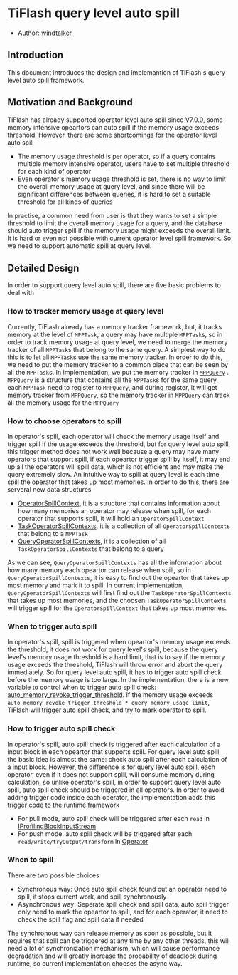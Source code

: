 # TiFlash query level auto spill

- Author: [windtalker](https://github.com/windtalker)

## Introduction

This document introduces the design and implemantion of TiFlash's query level auto spill framework.

## Motivation and Background

TiFlash has already supported operator level auto spill since V7.0.0, some memory intensive opeartors can auto spill if the memory usage exceeds threshold. However, there are some shortcomings for the operator level auto spill

* The memory usage threshold is per operator, so if a query contains multiple memory intensive operator, users have to set multiple threshold for each kind of operator
* Even operator's memory usage threshold is set, there is no way to limit the overall memory usage at query level, and since there will be significant differences between queries, it is hard to set a suitable threshold for all kinds of queries

In practise, a common need from user is that they wants to set a simple threshold to limit the overall memory usage for a query, and the database should auto trigger spill if the memory usage might exceeds the overall limit. It is hard or even not possible with current operator level spill framework. So we need to support automatic spill at query level.

## Detailed Design

In order to support query level auto spill, there are five basic problems to deal with

### How to tracker memory usage at query level

Currently, TiFlash already has a memory tracker framework, but, it tracks memory at the level of `MPPTask`, a query may have multiple `MPPTask`s, so in order to track memory usage at query level, we need to merge the memory tracker of all `MPPTask`s that belong to the same query.
A simplest way to do this is to let all `MPPTask`s use the same memory tracker. In order to do this, we need to put the memory tracker to a common place that can be seen by all the `MPPTask`s. In implementation,  we put the memory tracker in [`MPPQuery`](https://github.com/pingcap/tiflash/blob/ce24115c147293df10a9d9f1c745eb0e81f0f7b5/dbms/src/Flash/Mpp/MPPTaskManager.h#L75) . `MPPQuery` is a structure that contains all the `MPPTask`s for the same query, each `MPPTask` need to register to `MPPQuery`, and during register, it will get memory tracker from `MPPQuery`, so the memory tracker in `MPPQuery` can track all the memory usage for the `MPPQuery`

### How to choose operators to spill

In operator's spill, each operator will check the memory usage itself and trigger spill if the usage exceeds the threshold, but for query level auto spill, this trigger method does not work well because a query may have many operators that support spill, if each opeartor trigger spill by itself, it may end up all the operators will spill data, which is not efficient and may make the query extremely slow. An intuitive way to spill at query level is each time spill the operator that takes up most memories. In order to do this, there are serveral new data structures

* [OperatorSpillContext](https://github.com/pingcap/tiflash/blob/ce24115c147293df10a9d9f1c745eb0e81f0f7b5/dbms/src/Core/OperatorSpillContext.h#L33), it is a structure that contains information about how many memories an operator may release when spill, for each operator that supports spill, it will hold an `OperatorSpillContext`
* [TaskOperatorSpillContexts](https://github.com/pingcap/tiflash/blob/ce24115c147293df10a9d9f1c745eb0e81f0f7b5/dbms/src/Core/TaskOperatorSpillContexts.h#L21), it is a collection of all `OperatorSpillContext`s that belong to a `MPPTask`
* [QueryOperatorSpillContexts](https://github.com/pingcap/tiflash/blob/ce24115c147293df10a9d9f1c745eb0e81f0f7b5/dbms/src/Core/QueryOperatorSpillContexts.h#L23), it is a collection of all `TaskOperatorSpillContexts` that belong to a query

As we can see, `QueryOperatorSpillContexts` has all the information about how many memory each opeartor can release when spill, so in `QueryOperatorSpillContexts`, it is easy to find out the opeartor that takes up most memory and mark it to spill. In current implementation, `QueryOperatorSpillContexts` will first find out the `TaskOperatorSpillContexts` that takes up most memories, and the choosen `TaskOperatorSpillContexts` will trigger spill for the `OperatorSpillContext` that takes up most memories.

### When to trigger auto spill

In operator's spill, spill is triggered when opeartor's memory usage exceeds the threshold, it does not work for query level's spill, because the query level's memory usage threshold is a hard limit, that is to say if the memory usage exceeds the threshold, TiFlash will throw error and abort the query immediately. So for query level auto spill, it has to trigger auto spill check before the memory usage is too large. In the implementation, there is a new variable to control when to trigger auto spill check: [auto_memory_revoke_trigger_threshold](https://github.com/pingcap/tiflash/blob/ce24115c147293df10a9d9f1c745eb0e81f0f7b5/dbms/src/Interpreters/Settings.h#L317). If the memory usage exceeds `auto_memory_revoke_trigger_threshold * query_memory_usage_limit`, TiFlash will trigger auto spill check, and try to mark operator to spill.

### How to trigger auto spill check

In operator's spill, auto spill check is triggered after each calculation of a input block in each opeartor that supports spill. For query level auto spill, the basic idea is almost the same: check auto spill after each calculation of a input block. However, the difference is for query level auto spill, each operator, even if it does not support spill, will consume memory during calculation, so unlike operator's spill, in order to support query level auto spill, auto spill check should be triggered in all operators. In order to avoid adding trigger code inside each operator, the implementation adds this trigger code to the runtime framework

* For pull mode, auto spill check will be triggered after each `read` in [IProfilingBlockInputStream](https://github.com/pingcap/tiflash/blob/ce24115c147293df10a9d9f1c745eb0e81f0f7b5/dbms/src/DataStreams/IProfilingBlockInputStream.cpp#L122)
* For push mode, auto spill check will be triggered after each `read/write/tryOutput/transform` in [Operator](https://github.com/pingcap/tiflash/blob/ce24115c147293df10a9d9f1c745eb0e81f0f7b5/dbms/src/Operators/Operator.h)

### When to spill

There are two possible choices

* Synchronous way: Once auto spill check found out an operator need to spill, it stops current work, and spill synchronously
* Asynchronous way: Seperate spill check and spill data, auto spill trigger only need to mark the opeartor to spill, and for each operator, it need to check the spill flag and spill data if needed

The synchronous way can release memory as soon as possible, but it requires that spill can be triggered at any time by any other threads, this will need a lot of synchronization mechanism, which will cause performance degradation and will greatly increase the probability of deadlock during runtime, so current implementation chooses the async way. 
